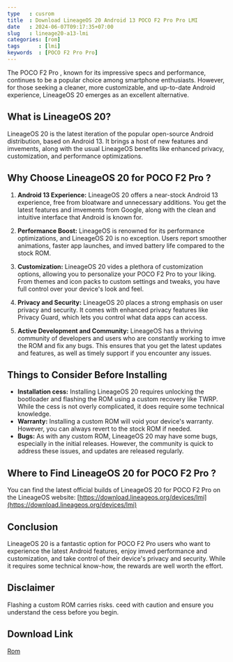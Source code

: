 ```yaml
---
type   : cusrom
title  : Download LineageOS 20 Android 13 POCO F2 Pro Pro LMI
date   : 2024-06-07T09:17:35+07:00
slug   : lineage20-a13-lmi
categories: [rom]
tags      : [lmi]
keywords  : [POCO F2 Pro Pro]
---
```



The POCO F2 Pro , known for its impressive specs and performance, continues to be a popular choice among smartphone enthusiasts. However, for those seeking a cleaner, more customizable, and up-to-date Android experience, LineageOS 20 emerges as an excellent alternative.

## What is LineageOS 20?

LineageOS 20 is the latest iteration of the popular open-source Android distribution, based on Android 13. It brings a host of new features and imvements, along with the usual LineageOS benefits like enhanced privacy, customization, and performance optimizations.

## Why Choose LineageOS 20 for POCO F2 Pro ?

1. **Android 13 Experience:** LineageOS 20 offers a near-stock Android 13 experience, free from bloatware and unnecessary additions. You get the latest features and imvements from Google, along with the clean and intuitive interface that Android is known for.

2. **Performance Boost:** LineageOS is renowned for its performance optimizations, and LineageOS 20 is no exception. Users report smoother animations, faster app launches, and imved battery life compared to the stock ROM.

3. **Customization:** LineageOS 20 vides a plethora of customization options, allowing you to personalize your POCO F2 Pro  to your liking. From themes and icon packs to custom settings and tweaks, you have full control over your device's look and feel.

4. **Privacy and Security:** LineageOS 20 places a strong emphasis on user privacy and security. It comes with enhanced privacy features like Privacy Guard, which lets you control what data apps can access.

5. **Active Development and Community:** LineageOS has a thriving community of developers and users who are constantly working to imve the ROM and fix any bugs. This ensures that you get the latest updates and features, as well as timely support if you encounter any issues.

## Things to Consider Before Installing

* **Installation cess:** Installing LineageOS 20 requires unlocking the bootloader and flashing the ROM using a custom recovery like TWRP. While the cess is not overly complicated, it does require some technical knowledge.
* **Warranty:** Installing a custom ROM will void your device's warranty. However, you can always revert to the stock ROM if needed.
* **Bugs:** As with any custom ROM, LineageOS 20 may have some bugs, especially in the initial releases. However, the community is quick to address these issues, and updates are released regularly.

## Where to Find LineageOS 20 for POCO F2 Pro ?

You can find the latest official builds of LineageOS 20 for POCO F2 Pro  on the LineageOS website: [https://download.lineageos.org/devices/lmi](https://download.lineageos.org/devices/lmi)

## Conclusion

LineageOS 20 is a fantastic option for POCO F2 Pro  users who want to experience the latest Android features, enjoy imved performance and customization, and take control of their device's privacy and security. While it requires some technical know-how, the rewards are well worth the effort.

## Disclaimer
Flashing a custom ROM carries risks. ceed with caution and ensure you understand the cess before you begin.


## Download Link
[Rom](https://t.me/wahyu6070files/202?single)

